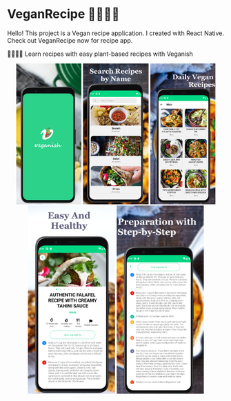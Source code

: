 # VeganRecipe 🍆🍄🍠🍅
Hello! This project is a Vegan recipe application. I created with React Native. Check out VeganRecipe now for recipe app.

🍆🍄🍠🍅
Learn recipes with easy plant-based recipes with Veganish

<div align="center" style={{marginLeft:20}}>
    <img src="./doc/1.png" alt="Logo" width="30%">
    <img src="./doc/2.png" alt="Logo" width="30%">
    <img src="./doc/3.png" alt="Logo" width="30%">
   
</div>
<div align="center">
    <img src="./doc/4.png" alt="Logo" width="40%">
    <img src="./doc/5.png" alt="Logo" width="40%">   
</div>

